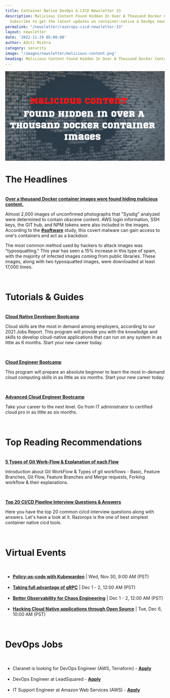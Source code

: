 ```yaml
---
title: Container Native DevOps & CICD Newsletter 33
description: Malicious Content Found Hidden In Over A Thousand Docker Container Images.
  Subscribe to get the latest updates on container-native & DevOps news here.
permalink: "/newsletter/razorops-cicd-newsletter-33"
layout: newsletter
date: '2022-11-29 05:00:00'
author: Aditi Mishra
category: security
image: "/images/newsletter/malicious-content.png"
heading: Malicious Content Found Hidden In Over A Thousand Docker Container Images
---
```


![](/images/newsletter/malicious-content.png)
<br>

# The Headlines

<br>
<a href="https://researchsnipers.com/over-a-thousand-docker-container-images-were-found-hiding-malicious-content/" target="_blank"><b>Over a thousand Docker container images were found hiding malicious content.</b></a>

Almost 2,000 images of unconfirmed photographs that "Sysdig" analyzed were determined to contain obscene content. AWS login information, SSH keys, the GIT hub, and NPM tokens were also included in the images. According to the <a href="https://www.linkedin.com/feed/hashtag/software?lipi=urn%3Ali%3Apage%3Ad_flagship3_pulse_read%3BiBi0DSdVQHafHWMVS6XyJQ%3D%3D" target="_blank"><b>#software</b></a> study, this covert malware can gain access to one's containers and act as a backdoor.

The most common method used by hackers to attack images was "typosquatting." This year has seen a 15% increase in this type of spam, with the majority of infected images coming from public libraries. These images, along with two typosquatted images, were downloaded at least 17,000 times.

<br>

# Tutorials & Guides

<br>
<a href="https://training.linuxfoundation.org/training/cloudnativedev-bootcamp/" target="_blank"><b>Cloud Native Developer Bootcamp</b></a>

Cloud skills are the most in demand among employers, according to our 2021 Jobs Report. This program will provide you with the knowledge and skills to develop cloud-native applications that can run on any system in as little as 6 months. Start your new career today.

<br>

<a href="https://training.linuxfoundation.org/training/cloud-engineer-bootcamp/" target="_blank"><b>Cloud Engineer Bootcamp</b></a>

This program will prepare an absolute beginner to learn the most in-demand cloud computing skills in as little as six months. Start your new career today.

<br>

<a href="https://training.linuxfoundation.org/training/advanced-cloud-engineer-bootcamp/" target="_blank"><b>Advanced Cloud Engineer Bootcamp</b></a>

Take your career to the next level. Go from IT administrator to certified cloud pro in as little as six months.

<br>

# Top Reading Recommendations

<br>
<a href="https://bit.ly/3XIKnim" target="_blank"><b>5 Types of Git Work-Flow & Explanation of each Flow</b></a>

Introduction about Git WorkFlow & Types of git workflows - Basic, Feature Branches, Git Flow, Feature Branches and Merge requests, Forking workflow & their explanations.

<br>

<a href="https://bit.ly/3OLMrSS" target="_blank"><b>Top 20 CI/CD Pipeline Interview Questions & Answers</b></a>

Here you have the top 20 common ci/cd interview questions along with answers. Let's have a look at it. Razorops is the one of best simplest container native cicd tools.

<br>


# Virtual Events

<br>

<ul>
	<li>
		<a href="https://community.cncf.io/events/details/cncf-cncf-online-programs-presents-cloud-native-live-policy-as-code-with-kubewarden/" target="_blank"><b>Policy-as-code with Kubewarden</b></a> | Wed, Nov 30, 9:00 AM (PST)
	</li>
<br>
	<li>
			<a href="https://community.cncf.io/events/details/cncf-cncf-online-programs-presents-cncf-on-demand-webinar-taking-full-advantage-of-grpc/" target="_blank"><b>Taking full advantage of gRPC</b></a> | Dec 1 - 2, 12:00 AM (PST)
	</li>
	<br>
	<li>
			<a href="https://community.cncf.io/events/details/cncf-cncf-online-programs-presents-cncf-on-demand-webinar-better-observability-for-chaos-engineering/" target="_blank"><b>Better Observability for Chaos Engineering</b></a> | Dec 1 - 2, 12:00 AM (PST)
	</li>
	<br>
	<li>
			<a href="https://community.cncf.io/events/details/cncf-cncf-online-programs-presents-cncf-live-webinar-hacking-cloud-native-applications-through-open-source/" target="_blank"><b>Hacking Cloud Native applications through Open Source</b></a> | Tue, Dec 6, 10:00 AM (PST)
	</li>
</ul>

<br>
	

# DevOps Jobs
<br>

<ul>
<li>
Claranet is looking for DevOps Engineer (AWS, Terraform) - <a href="https://www.linkedin.com/jobs/view/3366721732/?eBP=CwEAAAGEwoSOBF57O4oRwc7AL3r-mubcjtIn9ICZdrvGnfef9I5ybqu8YG4rzrNhr-dTTj2H3Kx6su2RWNquCzNeXfTaZegQeD1lDJSqLoTxM7ao4-7QGLOdx0B2iBupyQid36OEyF_kp2sR8srYmNMQAEMAacP6qPC5aJ3k84GdECO-wf2zN6S4pDC4d5hzZ5Okh7DL_0s5IgdYvSgoPhaQkT5QTRABr6R3BzMANcfNFKWUYlHad_pXSZXUuiDoXx-nkkjz6Jo9HAlDeMpJ7bVs-WGgo4wBBosIuWguogQ2YU-sKXNBy2SDFEjI2xEqKZF5qYcpSchqyIu3kd5_13PpVQDn-Bn1QJBFt4YHBYxJAFoJMU2Wql65yBIelZbmNbo&recommendedFlavor=ACTIVELY_HIRING_COMPANY&refId=auZGaPcvzP9kTQxviavKzA%3D%3D&trackingId=aApwzY6KjJCfr6y7NixzZA%3D%3D&trk=flagship3_search_srp_jobs&lipi=urn%3Ali%3Apage%3Ad_flagship3_pulse_read%3BiBi0DSdVQHafHWMVS6XyJQ%3D%3D" target="_blank"><b>Apply</b></a> 
	</li>
<br>	
	<li>
	DevOps Engineer at LeadSquared - <a href="https://www.linkedin.com/jobs/search/?currentJobId=3365804735&geoId=92000000&keywords=aws%20devops%20engineer&location=Worldwide&refresh=true&lipi=urn%3Ali%3Apage%3Ad_flagship3_pulse_read%3BiBi0DSdVQHafHWMVS6XyJQ%3D%3D" target="_blank"><b>Apply</b></a> 
	</li>
	<br>	
	<li>
	IT Support Engineer at Amazon Web Services (AWS) - <a href="https://www.linkedin.com/jobs/search/?currentJobId=3371643091&f_C=1586%2C2382910%2C167364%2C12227%2C34924%2C47157%2C2320329%2C1379932%2C80073065%2C21433%2C61712%2C78392228%2C49318%2C111446%2C208137%2C46825%2C16551%2C860467%2C71099%2C2649984%2C14951%2C11091426%2C4787585%2C17411&geoId=92000000&originToLandingJobPostings=3371638954%2C3371324728%2C3371390610%2C3371636976%2C3023620585%2C3023697200%2C3371392508%2C3368599203%2C3368597520&lipi=urn%3Ali%3Apage%3Ad_flagship3_pulse_read%3BiBi0DSdVQHafHWMVS6XyJQ%3D%3D" target="_blank"><b>Apply</b></a> 
	</li>
	</ul>
